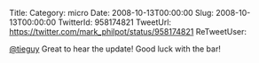 Title: 
Category: micro
Date: 2008-10-13T00:00:00
Slug: 2008-10-13T00:00:00
TwitterId: 958174821
TweetUrl: https://twitter.com/mark_philpot/status/958174821
ReTweetUser: 

[@tieguy](https://twitter.com/tieguy) Great to hear the update!  Good luck with the bar!